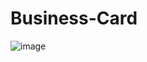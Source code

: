 # Business-Card
![image](https://github.com/Debarjitmohanty/Business-Card/assets/91021174/c369dfa6-ddcb-4618-9d23-130eb4eb3157)
